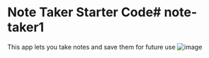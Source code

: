 # Note Taker Starter Code# note-taker1
This app lets you take notes and save them for future use ![image](https://github.com/bronsongonzalez27/note-taker1/assets/122845938/08ca8fda-11b0-4b33-8f3e-fce9d1e5e260)
